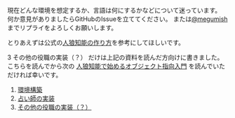 現在どんな環境を想定するか、言語は何にするかなどについて迷っています。
何か意見がありましたらGitHubのIssueを立ててください。
または[@megumish](https://twitter.com/megumish)までリプライをよろしくお願いします。

とりあえずは公式の[人狼知能の作り方](http://aiwolf.org/howtowagent)を参考にしてほしいです。

3 その他の役職の実装（？） だけは上記の資料を読んだ方向けに書きました。
こちらを読んでから次の [人狼知能で始めるオブジェクト指向入門](OOP_For_AIWolf_Beginners/OOP_For_AIWolf_Begginers) を読んでいただければ幸いです。

1. [環境構築](DEVELOPMENT_ENVIRONMENT.md)
2. [占い師の実装](IMPLEMENT_SEER.md)
3. [その他の役職の実装（？）](IMPLEMENT_OTHERS.md)